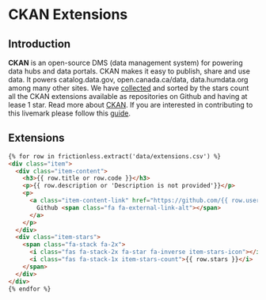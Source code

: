 # CKAN Extensions

## Introduction

**CKAN** is an open-source DMS (data management system) for powering data hubs and data portals. CKAN makes it easy to publish, share and use data. It powers catalog.data.gov, open.canada.ca/data, data.humdata.org among many other sites. We have [collected](data.html) and sorted by the stars count all the CKAN extensions available as repositories on Github and having at lease 1 star. Read more about [CKAN](https://ckan.org/). If you are interested in contributing to this livemark please follow this [guide](contrib.html).

## Extensions

```html markup
{% for row in frictionless.extract('data/extensions.csv') %}
<div class="item">
  <div class="item-content">
    <h3>{{ row.title or row.code }}</h3>
    <p>{{ row.description or 'Description is not provided'}}</p>
    <p>
      <a class="item-content-link" href="https://github.com/{{ row.user}}/{{row.repo }}" target="_blank">
        Github <span class="fa fa-external-link-alt"></span>
      </a>
    </p>
  </div>
  <div class="item-stars">
    <span class="fa-stack fa-2x">
      <i class="fas fa-stack-2x fa-star fa-inverse item-stars-icon"></i>
      <i class="fas fa-stack-1x item-stars-count">{{ row.stars }}</i>
    </span>
  </div>
</div>
{% endfor %}
```
